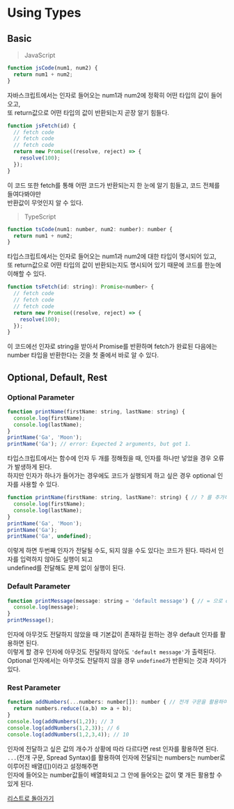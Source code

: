 # Using Types
## Basic
> JavaScript
```jsx
function jsCode(num1, num2) {
  return num1 + num2;
}
```
자바스크립트에서는 인자로 들어오는 num1과 num2에 정확히 어떤 타입의 값이 들어오고,  
또 return값으로 어떤 타입의 값이 반환되는지 곧장 알기 힘들다.

```jsx
function jsFetch(id) {
  // fetch code
  // fetch code
  // fetch code
  return new Promise((resolve, reject) => {
    resolve(100);
  });
}
```
이 코드 또한 fetch를 통해 어떤 코드가 반환되는지 한 눈에 알기 힘들고, 코드 전체를 들여다봐야만  
반환값이 무엇인지 알 수 있다.

> TypeScript
```jsx
function tsCode(num1: number, num2: number): number {
  return num1 + num2;
}
```
타입스크립트에서는 인자로 들어오는 num1과 num2에 대한 타입이 명시되어 있고,  
또 return값으로 어떤 타입의 값이 반환되는지도 명시되어 있기 때문에 코드를 한눈에 이해할 수 있다.


```jsx
function tsFetch(id: string): Promise<number> {
  // fetch code
  // fetch code
  // fetch code
  return new Promise((resolve, reject) => {
    resolve(100);
  });
}
```
이 코드에선 인자로 string을 받아서 Promise를 반환하며 fetch가 완료된 다음에는  
number 타입을 반환한다는 것을 첫 줄에서 바로 알 수 있다.

## Optional, Default, Rest
### Optional Parameter
```jsx
function printName(firstName: string, lastName: string) {
  console.log(firstName);
  console.log(lastName);
}
printName('Ga', 'Moon');
printName('Ga'); // error: Expected 2 arguments, but got 1.
```
타입스크립트에서는 함수에 인자 두 개를 정해줬을 때, 인자를 하나만 넣었을 경우 오류가 발생하게 된다.  
하지만 인자가 하나가 들어가는 경우에도 코드가 실행되게 하고 싶은 경우 optional 인자를 사용할 수 있다.

```jsx
function printName(firstName: string, lastName?: string) { // ? 를 추가하여 optional 인자로 설정했다.
  console.log(firstName);
  console.log(lastName);
}
printName('Ga', 'Moon');
printName('Ga');
printName('Ga', undefined);
```
이렇게 하면 두번째 인자가 전달될 수도, 되지 않을 수도 있다는 코드가 된다. 따라서 인자를 입력하지 않아도 실행이 되고  
undefined를 전달해도 문제 없이 실행이 된다.

### Default Parameter
```jsx
function printMessage(message: string = 'default message') { // = 으로 default 인자를 추가해주었다.
  console.log(message);
}
printMessage();
```
인자에 아무것도 전달하지 않았을 때 기본값이 존재하길 원하는 경우 default 인자를 활용하면 된다.  
이렇게 할 경우 인자에 아무것도 전달하지 않아도 `'default message'`가 출력된다.  
Optional 인자에서는 아무것도 전달하지 않을 경우 `undefined`가 반환되는 것과 차이가 있다.

### Rest Parameter
```jsx
function addNumbers(...numbers: number[]): number { // 전개 구문을 활용하여 number타입으로 이루어진 배열이라는 rest 인자를 추가했다.
  return numbers.reduce((a,b) => a + b);
}
console.log(addNumbers(1,2)); // 3
console.log(addNumbers(1,2,3)); // 6
console.log(addNumbers(1,2,3,4)); // 10
```
인자에 전달하고 싶은 값의 개수가 상황에 따라 다르다면 rest 인자를 활용하면 된다.  
`...`(전개 구문, Spread Syntax)를 활용하여 인자에 전달되는 numbers는 number로 이루어진 배열([])이라고 설정해주면  
인자에 들어오는 number값들이 배열화되고 그 안에 들어오는 값이 몇 개든 활용할 수 있게 된다.

[리스트로 돌아가기](https://github.com/MGanom/Studying)
